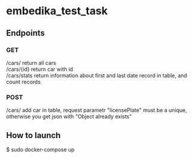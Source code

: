 # embedika_test_task

## Endpoints

### GET  
 /cars/ return all cars  
 /cars/{id} return car with id  
 /cars/stats return information about first and last date record in table, and count records  
 
### POST  
/cars/ add car in table, request parametr "licensePlate" must be a unique, otherwise you get json with "Object already exists"  
 
## How to launch
$ sudo docker-compose up
